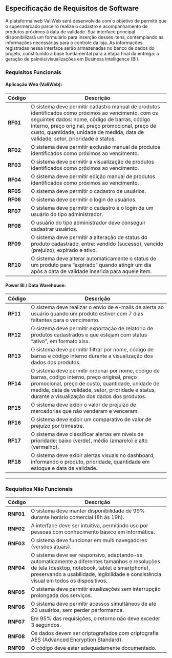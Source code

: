 ## Especificação de Requisitos de Software

A plataforma web ValiWeb será desenvolvida com o objetivo de permitir que o supermercado parceiro realize o cadastro e acompanhamento de produtos próximos à data de validade. Sua interface principal disponibilizará um formulário para inserção desses itens, contemplando as informações necessárias para o controle da loja. As informações registradas nessa interface serão armazenadas no banco de dados do projeto, constituindo a base fundamental para a etapa final da entrega: a geração de painéis/visualizações em Business Intelligence (BI).

### Requisitos Funcionais

#### Aplicação Web (ValiWeb):

| Código | Descrição |
|--------|-----------|
| **RF01** | O sistema deve permitir cadastro manual de produtos identificados como próximos ao vencimento, com os seguintes dados: nome, código de barras, código interno, preço original, preço promocional, preço de custo, quantidade, unidade de medida, data de validade, setor, prioridade e status. |
| **RF02** | O sistema deve permitir exclusão manual de produtos identificados como próximos ao vencimento. |
| **RF03** | O sistema deve permitir a visualização de produtos identificados como próximos ao vencimento. |
| **RF04** | O sistema deve permitir edição manual de produtos identificados como próximos ao vencimento. |
| **RF05** | O sistema deve permitir o cadastro de usuários. |
| **RF06** | O sistema deve permitir o login de usuários. |
| **RF07** | O sistema deve permitir o cadastro e o login de um usuário do tipo administrador. |
| **RF08** | O usuário do tipo administrador deve conseguir cadastrar usuários. |
| **RF09** | O sistema deve permitir a alteração de status do produto cadastrado, entre: vendido (sucesso), vencido (prejuízo), expirado e ativo. |
| **RF10** | O sistema deve alterar automaticamente o status de um produto para “expirado” quando atingir um dia após a data de validade inserida para aquele item. |

#### Power BI / Data Warehouse:

| Código | Descrição |
|--------|-----------|
| **RF11** | O sistema deve realizar o envio de e-mails de alerta ao usuário quando um produto estiver com 7 dias faltantes para o vencimento. |
| **RF12** | O sistema deve permitir exportação de relatório de produtos cadastrados e que estejam com status “ativo”, em formato xlsx. |
| **RF13** | O sistema deve permitir filtrar por nome, código de barras e código interno durante a visualização dos dados dos produtos. |
| **RF14** | O sistema deve permitir ordenar por nome, código de barras, código interno, preço original, preço promocional, preço de custo, quantidade, unidade de medida, data de validade, setor, prioridade e status, durante a visualização dos dados dos produtos. |
| **RF15** | O sistema deve exibir o valor de prejuízo de mercadorias que não venderam e venceram. |
| **RF16** | O sistema deve exibir um comparativo de valor de prejuízo por trimestre. |
| **RF17** | O sistema deve classificar alertas em níveis de prioridade: baixo (verde), médio (amarelo) e alto (vermelho). |
| **RF18** | O sistema deve exibir alertas visuais no dashboard, informando o produto, prioridade, quantidade em estoque e data de validade. |

---

### Requisitos Não Funcionais

| Código | Descrição |
|--------|-----------|
| **RNF01** | O sistema deve manter disponibilidade de 99% durante horário comercial (8h às 19h). |
| **RNF02** | A interface deve ser intuitiva, permitindo uso por pessoas com conhecimento básico em informática. |
| **RNF03** | O sistema deve funcionar em multi navegadores (versões atuais). |
| **RNF04** | O sistema deve ser responsivo, adaptando-se automaticamente a diferentes tamanhos e resoluções de tela (desktop, notebook, tablet e smartphone), preservando a usabilidade, legibilidade e consistência visual em todos os dispositivos. |
| **RNF05** | O sistema deve permitir atualizações sem interrupção prolongada dos serviços. |
| **RNF06** | O sistema deve permitir acessos simultâneos de até 20 usuários, sem perder performance. |
| **RNF07** | Em 95% das requisições, o retorno não deve exceder 3 segundos. |
| **RNF08** | Os dados devem ser criptografados com criptografia AES (Advanced Encryption Standard). |
| **RNF09** | O código deve estar adequadamente documentado. |
